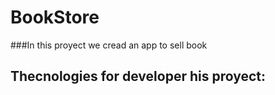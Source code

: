 # BookStore

###In this proyect we cread an app to sell book

## Thecnologies for developer his proyect:

